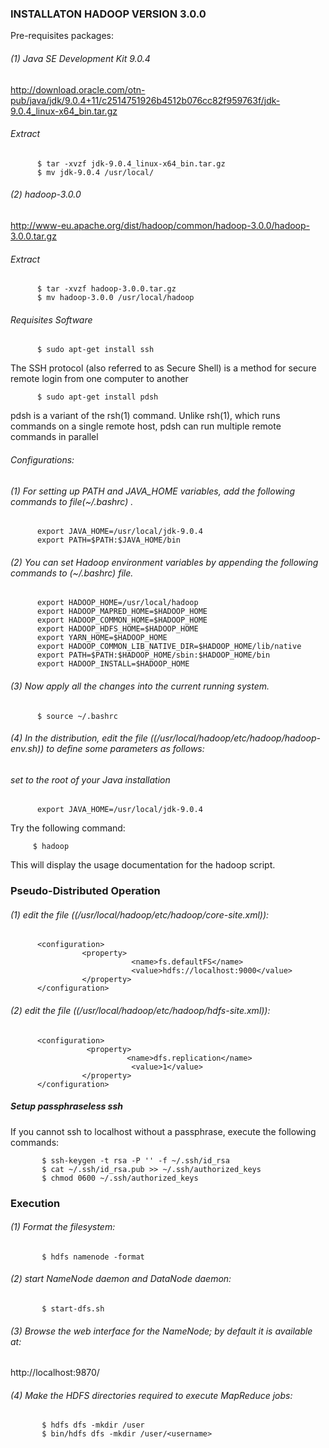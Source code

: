 ### INSTALLATON HADOOP VERSION 3.0.0
Pre-requisites packages:
######  (1) Java SE Development Kit 9.0.4
http://download.oracle.com/otn-pub/java/jdk/9.0.4+11/c2514751926b4512b076cc82f959763f/jdk-9.0.4_linux-x64_bin.tar.gz
###### Extract
          $ tar -xvzf jdk-9.0.4_linux-x64_bin.tar.gz
          $ mv jdk-9.0.4 /usr/local/

###### (2) hadoop-3.0.0
http://www-eu.apache.org/dist/hadoop/common/hadoop-3.0.0/hadoop-3.0.0.tar.gz
###### Extract   

          $ tar -xvzf hadoop-3.0.0.tar.gz
          $ mv hadoop-3.0.0 /usr/local/hadoop

###### Requisites Software
          $ sudo apt-get install ssh
The SSH protocol (also referred to as Secure Shell) is a method for secure remote login from one computer to another
          
          $ sudo apt-get install pdsh
pdsh is a variant of the rsh(1) command. Unlike rsh(1), which runs commands on a single remote host, pdsh can run multiple remote commands in parallel

###### Configurations:
###### (1) For setting up PATH and JAVA_HOME variables, add the following commands to file(~/.bashrc) .

          export JAVA_HOME=/usr/local/jdk-9.0.4
          export PATH=$PATH:$JAVA_HOME/bin 
###### (2) You can set Hadoop environment variables by appending the following commands to (~/.bashrc) file. 

          export HADOOP_HOME=/usr/local/hadoop 
          export HADOOP_MAPRED_HOME=$HADOOP_HOME 
          export HADOOP_COMMON_HOME=$HADOOP_HOME 
          export HADOOP_HDFS_HOME=$HADOOP_HOME 
          export YARN_HOME=$HADOOP_HOME 
          export HADOOP_COMMON_LIB_NATIVE_DIR=$HADOOP_HOME/lib/native 
          export PATH=$PATH:$HADOOP_HOME/sbin:$HADOOP_HOME/bin 
          export HADOOP_INSTALL=$HADOOP_HOME 
###### (3) Now apply all the changes into the current running system.
          $ source ~/.bashrc
###### (4) In the distribution, edit the file ((/usr/local/hadoop/etc/hadoop/hadoop-env.sh)) to define some parameters as follows:
###### set to the root of your Java installation
          export JAVA_HOME=/usr/local/jdk-9.0.4

Try the following command:
         
         $ hadoop
This will display the usage documentation for the hadoop script.
### Pseudo-Distributed Operation
###### (1) edit the file ((/usr/local/hadoop/etc/hadoop/core-site.xml)):

          <configuration>
                    <property>
                               <name>fs.defaultFS</name>
                               <value>hdfs://localhost:9000</value>
                    </property>
          </configuration>
          
###### (2) edit the file ((/usr/local/hadoop/etc/hadoop/hdfs-site.xml)):

          <configuration>
                     <property>
                              <name>dfs.replication</name>
                               <value>1</value>
                    </property>
          </configuration>
#####  Setup passphraseless ssh      
If you cannot ssh to localhost without a passphrase, execute the following commands:          
           
           $ ssh-keygen -t rsa -P '' -f ~/.ssh/id_rsa
           $ cat ~/.ssh/id_rsa.pub >> ~/.ssh/authorized_keys
           $ chmod 0600 ~/.ssh/authorized_keys

### Execution

###### (1) Format the filesystem:
           $ hdfs namenode -format
           
###### (2) start NameNode daemon and DataNode daemon:
           $ start-dfs.sh
###### (3) Browse the web interface for the NameNode; by default it is available at:
http://localhost:9870/

###### (4) Make the HDFS directories required to execute MapReduce jobs:
           $ hdfs dfs -mkdir /user
           $ bin/hdfs dfs -mkdir /user/<username>
